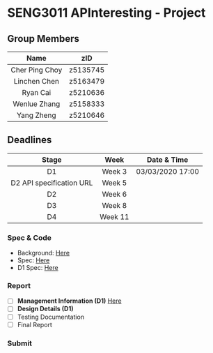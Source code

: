 # SENG3011 APInteresting - Project
## Group Members
| Name | zID |
|:----:|:---:|
| Cher Ping Choy | z5135745 |
| Linchen Chen | z5163479 |
| Ryan Cai | z5210636 |
| Wenlue Zhang | z5158333 |
| Yang Zheng | z5210646 |

## Deadlines
| Stage |  Week  | Date & Time |
|:-----:|:------:|:----:|
| D1    | Week 3 | 03/03/2020 17:00 |
| D2 API specification URL | Week 5 | |
| D2    | Week 6 |      |
| D3    | Week 8 |      |
| D4    | Week 11 |     |

### Spec & Code

+ Background: [Here](https://webcms3.cse.unsw.edu.au/files/0beaee40a539657f3c1bdf37d93ee4038a8a86fd0e5f7def6dd839eb6d4c12fe)
+ Spec: [Here](https://webcms3.cse.unsw.edu.au/static/uploads/course/SENG3011/20T1/441d26b246c6ef9beac40077659ca8b051d03cf991e27909f29b25fbd541049c/AnalyticsPlatformEpidemics_v_8_2.pdf)
+ D1 Spec: [Here](https://webcms3.cse.unsw.edu.au/static/uploads/course/SENG3011/20T1/214ce623c79c14d025178d276e412a20a829da1cf467dbf917031f14b6f73711/Week3_D1_Requirements.pdf)

### Report
- [ ] **Management Information (D1)** [Here](https://docs.google.com/document/d/1gp_9YRAAlOWdA5vMbkK582caSYSu5WYWGT2G1Z3Y7UE/edit?usp=sharing)
- [ ] **Design Details (D1)**
- [ ] Testing Documentation
- [ ] Final Report

### Submit 
